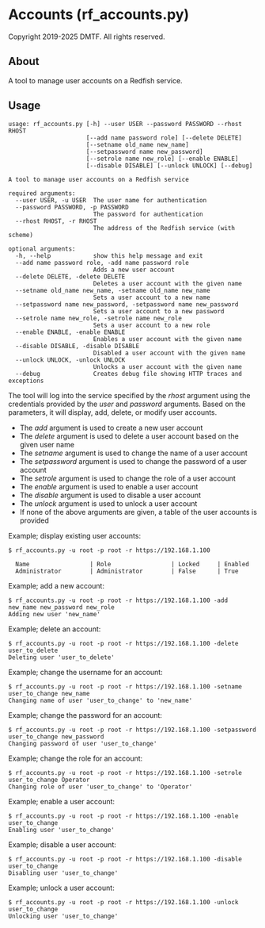 # Accounts (rf_accounts.py)

Copyright 2019-2025 DMTF.  All rights reserved.

## About

A tool to manage user accounts on a Redfish service.

## Usage

```
usage: rf_accounts.py [-h] --user USER --password PASSWORD --rhost RHOST
                      [--add name password role] [--delete DELETE]
                      [--setname old_name new_name]
                      [--setpassword name new_password]
                      [--setrole name new_role] [--enable ENABLE]
                      [--disable DISABLE] [--unlock UNLOCK] [--debug]

A tool to manage user accounts on a Redfish service

required arguments:
  --user USER, -u USER  The user name for authentication
  --password PASSWORD, -p PASSWORD
                        The password for authentication
  --rhost RHOST, -r RHOST
                        The address of the Redfish service (with scheme)

optional arguments:
  -h, --help            show this help message and exit
  --add name password role, -add name password role
                        Adds a new user account
  --delete DELETE, -delete DELETE
                        Deletes a user account with the given name
  --setname old_name new_name, -setname old_name new_name
                        Sets a user account to a new name
  --setpassword name new_password, -setpassword name new_password
                        Sets a user account to a new password
  --setrole name new_role, -setrole name new_role
                        Sets a user account to a new role
  --enable ENABLE, -enable ENABLE
                        Enables a user account with the given name
  --disable DISABLE, -disable DISABLE
                        Disabled a user account with the given name
  --unlock UNLOCK, -unlock UNLOCK
                        Unlocks a user account with the given name
  --debug               Creates debug file showing HTTP traces and exceptions
```

The tool will log into the service specified by the *rhost* argument using the credentials provided by the *user* and *password* arguments.
Based on the parameters, it will display, add, delete, or modify user accounts.

* The *add* argument is used to create a new user account
* The *delete* argument is used to delete a user account based on the given user name
* The *setname* argument is used to change the name of a user account
* The *setpassword* argument is used to change the password of a user account
* The *setrole* argument is used to change the role of a user account
* The *enable* argument is used to enable a user account
* The *disable* argument is used to disable a user account
* The *unlock* argument is used to unlock a user account
* If none of the above arguments are given, a table of the user accounts is provided

Example; display existing user accounts:

```
$ rf_accounts.py -u root -p root -r https://192.168.1.100

  Name                 | Role                 | Locked     | Enabled   
  Administrator        | Administrator        | False      | True      

```

Example; add a new account:

```
$ rf_accounts.py -u root -p root -r https://192.168.1.100 -add new_name new_password new_role
Adding new user 'new_name'
```

Example; delete an account:

```
$ rf_accounts.py -u root -p root -r https://192.168.1.100 -delete user_to_delete
Deleting user 'user_to_delete'
```

Example; change the username for an account:

```
$ rf_accounts.py -u root -p root -r https://192.168.1.100 -setname user_to_change new_name
Changing name of user 'user_to_change' to 'new_name'
```

Example; change the password for an account:

```
$ rf_accounts.py -u root -p root -r https://192.168.1.100 -setpassword user_to_change new_password
Changing password of user 'user_to_change'
```

Example; change the role for an account:

```
$ rf_accounts.py -u root -p root -r https://192.168.1.100 -setrole user_to_change Operator
Changing role of user 'user_to_change' to 'Operator'
```

Example; enable a user account:

```
$ rf_accounts.py -u root -p root -r https://192.168.1.100 -enable user_to_change
Enabling user 'user_to_change'
```

Example; disable a user account:

```
$ rf_accounts.py -u root -p root -r https://192.168.1.100 -disable user_to_change
Disabling user 'user_to_change'
```

Example; unlock a user account:

```
$ rf_accounts.py -u root -p root -r https://192.168.1.100 -unlock user_to_change
Unlocking user 'user_to_change'
```
